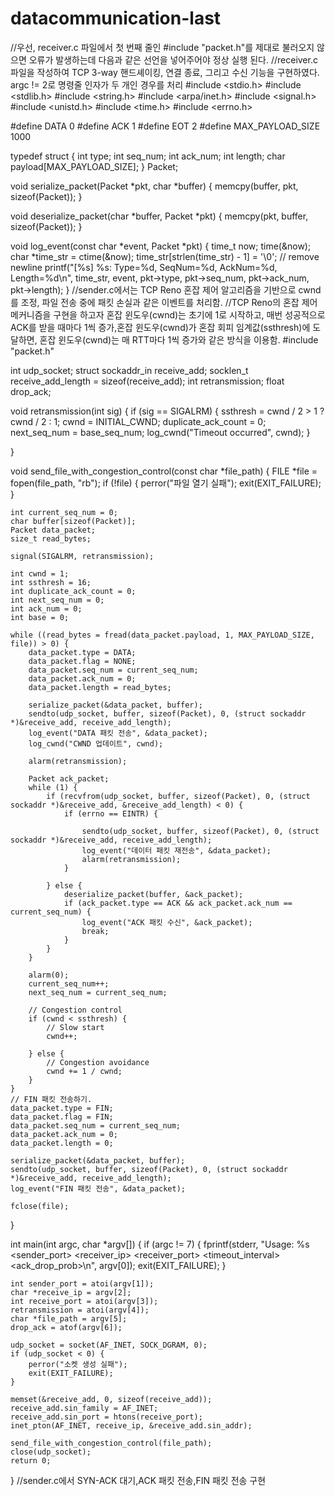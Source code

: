 # datacommunication-last

//우선, receiver.c 파일에서 첫 번째 줄인 #include "packet.h"를 제대로 불러오지 않으면 오류가 발생하는데 다음과 같은 선언을 넣어주어야 정상 실행 된다.
//receiver.c 파일을 작성하여 TCP 3-way 핸드셰이킹, 연결 종료, 그리고 수신 기능을 구현하였다.
 argc != 2로 명령줄 인자가 두 개인 경우를 처리
#include <stdio.h>
#include <stdlib.h>
#include <string.h>
#include <arpa/inet.h>
#include <signal.h>
#include <unistd.h>
#include <time.h>
#include <errno.h>

#define DATA 0
#define ACK 1
#define EOT 2
#define MAX_PAYLOAD_SIZE 1000

typedef struct {
    int type;
    int seq_num;
    int ack_num;
    int length;
    char payload[MAX_PAYLOAD_SIZE];
} Packet;

void serialize_packet(Packet *pkt, char *buffer) {
    memcpy(buffer, pkt, sizeof(Packet));
}

void deserialize_packet(char *buffer, Packet *pkt) {
    memcpy(pkt, buffer, sizeof(Packet));
}

void log_event(const char *event, Packet *pkt) {
    time_t now;
    time(&now);
    char *time_str = ctime(&now);
    time_str[strlen(time_str) - 1] = '\0'; // remove newline
    printf("[%s] %s: Type=%d, SeqNum=%d, AckNum=%d, Length=%d\n", time_str, event, pkt->type, pkt->seq_num, pkt->ack_num, pkt->length);
}
//sender.c에서는 TCP Reno 혼잡 제어 알고리즘을 기반으로 cwnd를 조정, 파일 전송 중에 패킷 손실과 같은 이벤트를 처리함.
//TCP Reno의 혼잡 제어 메커니즘을 구현을 하고자 혼잡 윈도우(cwnd)는 초기에 1로 시작하고, 매번 성공적으로 ACK를 받을 때마다 1씩 증가,혼잡 윈도우(cwnd)가 혼잡 회피 임계값(ssthresh)에 도달하면, 혼잡 윈도우(cwnd)는 매 RTT마다 1씩 증가와 같은 방식을 이용함.
#include "packet.h"

int udp_socket;
struct sockaddr_in receive_add;
socklen_t receive_add_length = sizeof(receive_add);
int retransmission;
float drop_ack;

void retransmission(int sig) {
      if (sig == SIGALRM) {
        ssthresh = cwnd / 2 > 1 ? cwnd / 2 : 1;
        cwnd = INITIAL_CWND;
        duplicate_ack_count = 0;
        next_seq_num = base_seq_num;
        log_cwnd("Timeout occurred", cwnd);
    }
    
}

void send_file_with_congestion_control(const char *file_path) {
    FILE *file = fopen(file_path, "rb");
    if (!file) {
        perror("파일 열기 실패");
        exit(EXIT_FAILURE);
    }

    int current_seq_num = 0;
    char buffer[sizeof(Packet)];
    Packet data_packet;
    size_t read_bytes;

    signal(SIGALRM, retransmission);

    int cwnd = 1;
    int ssthresh = 16;
    int duplicate_ack_count = 0;
    int next_seq_num = 0;
    int ack_num = 0;
    int base = 0;

    while ((read_bytes = fread(data_packet.payload, 1, MAX_PAYLOAD_SIZE, file)) > 0) {
        data_packet.type = DATA;
        data_packet.flag = NONE;
        data_packet.seq_num = current_seq_num;
        data_packet.ack_num = 0;
        data_packet.length = read_bytes;

        serialize_packet(&data_packet, buffer);
        sendto(udp_socket, buffer, sizeof(Packet), 0, (struct sockaddr *)&receive_add, receive_add_length);
        log_event("DATA 패킷 전송", &data_packet);
        log_cwnd("CWND 업데이트", cwnd);

        alarm(retransmission);

        Packet ack_packet;
        while (1) {
            if (recvfrom(udp_socket, buffer, sizeof(Packet), 0, (struct sockaddr *)&receive_add, &receive_add_length) < 0) {
                if (errno == EINTR) {
                    
                    sendto(udp_socket, buffer, sizeof(Packet), 0, (struct sockaddr *)&receive_add, receive_add_length);
                    log_event("데이터 패킷 재전송", &data_packet);
                    alarm(retransmission);
                }

            } else {
                deserialize_packet(buffer, &ack_packet);
                if (ack_packet.type == ACK && ack_packet.ack_num == current_seq_num) {
                    log_event("ACK 패킷 수신", &ack_packet);
                    break;
                }
            }
        }

        alarm(0);
        current_seq_num++;
        next_seq_num = current_seq_num;

        // Congestion control
        if (cwnd < ssthresh) {
            // Slow start
            cwnd++;

        } else {
            // Congestion avoidance
            cwnd += 1 / cwnd;
        }
    }
    // FIN 패킷 전송하기.
    data_packet.type = FIN;
    data_packet.flag = FIN;
    data_packet.seq_num = current_seq_num;
    data_packet.ack_num = 0;
    data_packet.length = 0;

    serialize_packet(&data_packet, buffer);
    sendto(udp_socket, buffer, sizeof(Packet), 0, (struct sockaddr *)&receive_add, receive_add_length);
    log_event("FIN 패킷 전송", &data_packet);

    fclose(file);
}

int main(int argc, char *argv[]) {
    if (argc != 7) {
        fprintf(stderr, "Usage: %s <sender_port> <receiver_ip> <receiver_port> <timeout_interval> <filename> <ack_drop_prob>\n", argv[0]);
        exit(EXIT_FAILURE);
    }

    int sender_port = atoi(argv[1]);
    char *receive_ip = argv[2];
    int receive_port = atoi(argv[3]);
    retransmission = atoi(argv[4]);
    char *file_path = argv[5];
    drop_ack = atof(argv[6]);

    udp_socket = socket(AF_INET, SOCK_DGRAM, 0);
    if (udp_socket < 0) {
        perror("소켓 생성 실패");
        exit(EXIT_FAILURE);
    }

    memset(&receive_add, 0, sizeof(receive_add));
    receive_add.sin_family = AF_INET;
    receive_add.sin_port = htons(receive_port);
    inet_pton(AF_INET, receive_ip, &receive_add.sin_addr);

    send_file_with_congestion_control(file_path);
    close(udp_socket);
    return 0;
}
//sender.c에서 SYN-ACK 대기,ACK 패킷 전송,FIN 패킷 전송 구현
